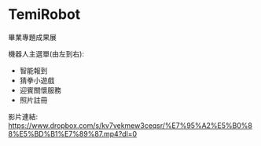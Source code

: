 # TemiRobot
畢業專題成果展

機器人主選單(由左到右):
- 智能報到
- 猜拳小遊戲
- 迎賓關懷服務
- 照片註冊

影片連結:
https://www.dropbox.com/s/kv7vekmew3ceqsr/%E7%95%A2%E5%B0%88%E5%BD%B1%E7%89%87.mp4?dl=0
